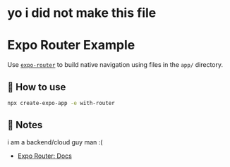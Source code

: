 # yo i did not make this file

# Expo Router Example

Use [`expo-router`](https://docs.expo.dev/router/introduction/) to build native navigation using files in the `app/` directory.

## 🚀 How to use

```sh
npx create-expo-app -e with-router
```

## 📝 Notes
i am a backend/cloud guy man :(
- [Expo Router: Docs](https://docs.expo.dev/router/introduction/)
